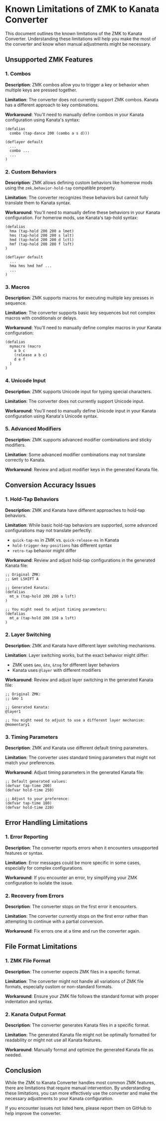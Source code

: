 # Known Limitations of ZMK to Kanata Converter

This document outlines the known limitations of the ZMK to Kanata Converter. Understanding these limitations will help you make the most of the converter and know when manual adjustments might be necessary.

## Unsupported ZMK Features

### 1. Combos

**Description**: ZMK combos allow you to trigger a key or behavior when multiple keys are pressed together.

**Limitation**: The converter does not currently support ZMK combos. Kanata has a different approach to key combinations.

**Workaround**: You'll need to manually define combos in your Kanata configuration using Kanata's syntax:

```
(defalias
  combo (tap-dance 200 (combo a s d)))

(deflayer default
  ...
  combo ...
  ...
)
```

### 2. Custom Behaviors

**Description**: ZMK allows defining custom behaviors like homerow mods using the `zmk,behavior-hold-tap` compatible property.

**Limitation**: The converter recognizes these behaviors but cannot fully translate them to Kanata syntax.

**Workaround**: You'll need to manually define these behaviors in your Kanata configuration. For homerow mods, use Kanata's tap-hold syntax:

```
(defalias
  hma (tap-hold 200 200 a lmet)
  hms (tap-hold 200 200 s lalt)
  hmd (tap-hold 200 200 d lctl)
  hmf (tap-hold 200 200 f lsft)
)

(deflayer default
  ...
  hma hms hmd hmf ...
  ...
)
```

### 3. Macros

**Description**: ZMK supports macros for executing multiple key presses in sequence.

**Limitation**: The converter supports basic key sequences but not complex macros with conditionals or delays.

**Workaround**: You'll need to manually define complex macros in your Kanata configuration:

```
(defalias
  mymacro (macro 
    a b c
    (release a b c)
    d e f
  )
)
```

### 4. Unicode Input

**Description**: ZMK supports Unicode input for typing special characters.

**Limitation**: The converter does not currently support Unicode input.

**Workaround**: You'll need to manually define Unicode input in your Kanata configuration using Kanata's Unicode syntax.

### 5. Advanced Modifiers

**Description**: ZMK supports advanced modifier combinations and sticky modifiers.

**Limitation**: Some advanced modifier combinations may not translate correctly to Kanata.

**Workaround**: Review and adjust modifier keys in the generated Kanata file.

## Conversion Accuracy Issues

### 1. Hold-Tap Behaviors

**Description**: ZMK and Kanata have different approaches to hold-tap behaviors.

**Limitation**: While basic hold-tap behaviors are supported, some advanced configurations may not translate perfectly:
- `quick-tap-ms` in ZMK vs. `quick-release-ms` in Kanata
- `hold-trigger-key-positions` has different syntax
- `retro-tap` behavior might differ

**Workaround**: Review and adjust hold-tap configurations in the generated Kanata file:

```
;; Original ZMK:
;; &mt LSHIFT A

;; Generated Kanata:
(defalias
  mt_a (tap-hold 200 200 a lsft)
)

;; You might need to adjust timing parameters:
(defalias
  mt_a (tap-hold 200 150 a lsft)
)
```

### 2. Layer Switching

**Description**: ZMK and Kanata have different layer switching mechanisms.

**Limitation**: Layer switching works, but the exact behavior might differ:
- ZMK uses `&mo`, `&to`, `&tog` for different layer behaviors
- Kanata uses `@layer` with different modifiers

**Workaround**: Review and adjust layer switching in the generated Kanata file:

```
;; Original ZMK:
;; &mo 1

;; Generated Kanata:
@layer1

;; You might need to adjust to use a different layer mechanism:
@momentary1
```

### 3. Timing Parameters

**Description**: ZMK and Kanata use different default timing parameters.

**Limitation**: The converter uses standard timing parameters that might not match your preferences.

**Workaround**: Adjust timing parameters in the generated Kanata file:

```
;; Default generated values:
(defvar tap-time 200)
(defvar hold-time 250)

;; Adjust to your preference:
(defvar tap-time 180)
(defvar hold-time 220)
```

## Error Handling Limitations

### 1. Error Reporting

**Description**: The converter reports errors when it encounters unsupported features or syntax.

**Limitation**: Error messages could be more specific in some cases, especially for complex configurations.

**Workaround**: If you encounter an error, try simplifying your ZMK configuration to isolate the issue.

### 2. Recovery from Errors

**Description**: The converter stops on the first error it encounters.

**Limitation**: The converter currently stops on the first error rather than attempting to continue with a partial conversion.

**Workaround**: Fix errors one at a time and run the converter again.

## File Format Limitations

### 1. ZMK File Format

**Description**: The converter expects ZMK files in a specific format.

**Limitation**: The converter might not handle all variations of ZMK file formats, especially custom or non-standard formats.

**Workaround**: Ensure your ZMK file follows the standard format with proper indentation and syntax.

### 2. Kanata Output Format

**Description**: The converter generates Kanata files in a specific format.

**Limitation**: The generated Kanata file might not be optimally formatted for readability or might not use all Kanata features.

**Workaround**: Manually format and optimize the generated Kanata file as needed.

## Conclusion

While the ZMK to Kanata Converter handles most common ZMK features, there are limitations that require manual intervention. By understanding these limitations, you can more effectively use the converter and make the necessary adjustments to your Kanata configuration.

If you encounter issues not listed here, please report them on GitHub to help improve the converter. 